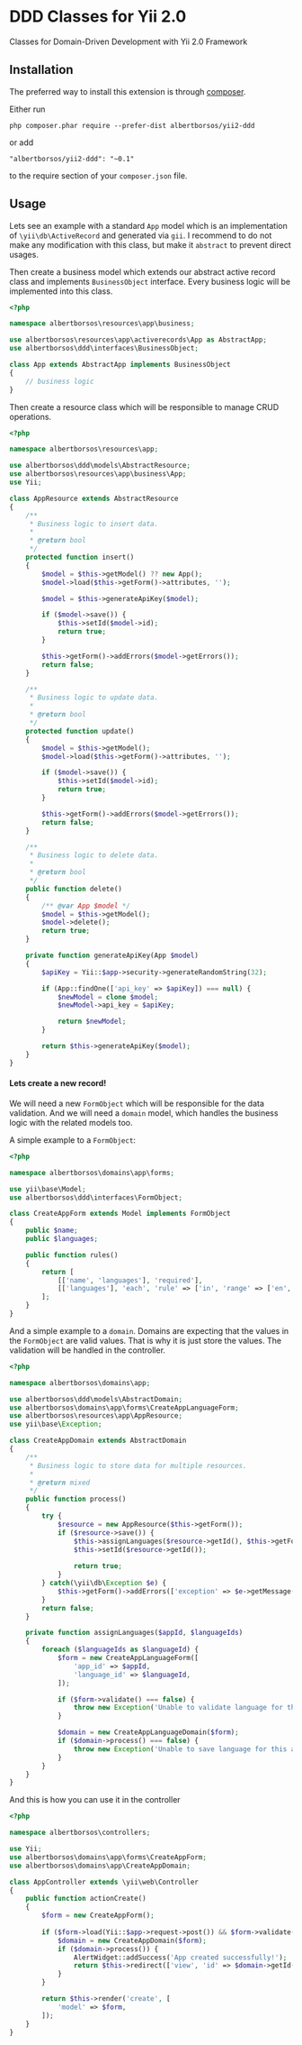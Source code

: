 DDD Classes for Yii 2.0
=======================
Classes for Domain-Driven Development with Yii 2.0 Framework

Installation
------------

The preferred way to install this extension is through [composer](http://getcomposer.org/download/).

Either run

```
php composer.phar require --prefer-dist albertborsos/yii2-ddd
```

or add

```
"albertborsos/yii2-ddd": "~0.1"
```

to the require section of your `composer.json` file.

Usage
-----

Lets see an example with a standard `App` model which is an implementation of `\yii\db\ActiveRecord` and generated via `gii`.
I recommend to do not make any modification with this class, but make it `abstract` to prevent direct usages.

Then create a business model which extends our abstract active record class and implements `BusinessObject` interface.
Every business logic will be implemented into this class.  

```php
<?php

namespace albertborsos\resources\app\business;

use albertborsos\resources\app\activerecords\App as AbstractApp;
use albertborsos\ddd\interfaces\BusinessObject;

class App extends AbstractApp implements BusinessObject
{
    // business logic
}
```

Then create a resource class which will be responsible to manage CRUD operations.


```php
<?php

namespace albertborsos\resources\app;

use albertborsos\ddd\models\AbstractResource;
use albertborsos\resources\app\business\App;
use Yii;

class AppResource extends AbstractResource
{
    /**
     * Business logic to insert data.
     *
     * @return bool
     */
    protected function insert()
    {
        $model = $this->getModel() ?? new App();
        $model->load($this->getForm()->attributes, '');

        $model = $this->generateApiKey($model);

        if ($model->save()) {
            $this->setId($model->id);
            return true;
        }

        $this->getForm()->addErrors($model->getErrors());
        return false;
    }

    /**
     * Business logic to update data.
     *
     * @return bool
     */
    protected function update()
    {
        $model = $this->getModel();
        $model->load($this->getForm()->attributes, '');

        if ($model->save()) {
            $this->setId($model->id);
            return true;
        }

        $this->getForm()->addErrors($model->getErrors());
        return false;
    }

    /**
     * Business logic to delete data.
     *
     * @return bool
     */
    public function delete()
    {
        /** @var App $model */
        $model = $this->getModel();
        $model->delete();
        return true;
    }

    private function generateApiKey(App $model)
    {
        $apiKey = Yii::$app->security->generateRandomString(32);

        if (App::findOne(['api_key' => $apiKey]) === null) {
            $newModel = clone $model;
            $newModel->api_key = $apiKey;

            return $newModel;
        }

        return $this->generateApiKey($model);
    }
}

```

#### Lets create a new record!

We will need a new `FormObject` which will be responsible for the data validation.
And we will need a `domain` model, which handles the business logic with the related models too.


A simple example to a `FormObject`:

```php
<?php

namespace albertborsos\domains\app\forms;

use yii\base\Model;
use albertborsos\ddd\interfaces\FormObject;

class CreateAppForm extends Model implements FormObject
{
    public $name;
    public $languages;

    public function rules()
    {
        return [
            [['name', 'languages'], 'required'],
            [['languages'], 'each', 'rule' => ['in', 'range' => ['en', 'de', 'hu']]],
        ];
    }
}

```

And a simple example to a `domain`. Domains are expecting that the values in the `FormObject` are valid values.
That is why it is just store the values. The validation will be handled in the controller.

```php
<?php

namespace albertborsos\domains\app;

use albertborsos\ddd\models\AbstractDomain;
use albertborsos\domains\app\forms\CreateAppLanguageForm;
use albertborsos\resources\app\AppResource;
use yii\base\Exception;

class CreateAppDomain extends AbstractDomain
{
    /**
     * Business logic to store data for multiple resources.
     *
     * @return mixed
     */
    public function process()
    {
        try {
            $resource = new AppResource($this->getForm());
            if ($resource->save()) {
                $this->assignLanguages($resource->getId(), $this->getForm()->languages);
                $this->setId($resource->getId());
    
                return true;
            }
        } catch(\yii\db\Exception $e) {
            $this->getForm()->addErrors(['exception' => $e->getMessage()]);
        }
        return false;
    }

    private function assignLanguages($appId, $languageIds)
    {
        foreach ($languageIds as $languageId) {
            $form = new CreateAppLanguageForm([
                'app_id' => $appId,
                'language_id' => $languageId,
            ]);

            if ($form->validate() === false) {
                throw new Exception('Unable to validate language for this app');
            }

            $domain = new CreateAppLanguageDomain($form);
            if ($domain->process() === false) {
                throw new Exception('Unable to save language for this app');
            }
        }
    }
}

```

And this is how you can use it in the controller

```php
<?php

namespace albertborsos\controllers;

use Yii;
use albertborsos\domains\app\forms\CreateAppForm;
use albertborsos\domains\app\CreateAppDomain;

class AppController extends \yii\web\Controller
{
    public function actionCreate()
    {
        $form = new CreateAppForm();
        
        if ($form->load(Yii::$app->request->post()) && $form->validate()) {
            $domain = new CreateAppDomain($form);
            if ($domain->process()) {
                AlertWidget::addSuccess('App created successfully!');
                return $this->redirect(['view', 'id' => $domain->getId()]);
            }
        }

        return $this->render('create', [
            'model' => $form,
        ]);
    }
}

```
